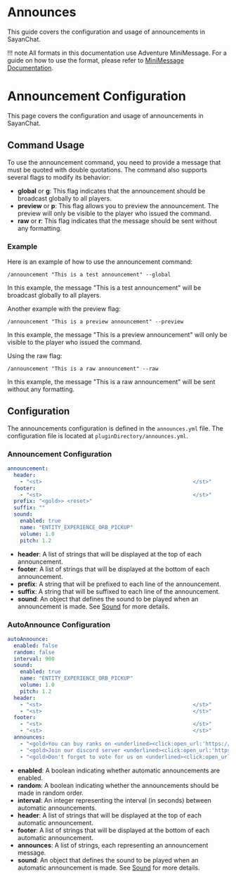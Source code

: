 # Announces

This guide covers the configuration and usage of announcements in SayanChat.

!!! note
    All formats in this documentation use Adventure MiniMessage. For a guide on how to use the format, please refer to [MiniMessage Documentation](https://docs.advntr.dev/minimessage/index.html).

# Announcement Configuration

This page covers the configuration and usage of announcements in SayanChat.

## Command Usage

To use the announcement command, you need to provide a message that must be quoted with double quotations. The command also supports several flags to modify its behavior:

- **global** or **g**: This flag indicates that the announcement should be broadcast globally to all players.
- **preview** or **p**: This flag allows you to preview the announcement. The preview will only be visible to the player who issued the command.
- **raw** or **r**: This flag indicates that the message should be sent without any formatting.

### Example

Here is an example of how to use the announcement command:

```plaintext
/announcement "This is a test announcement" --global
```

In this example, the message "This is a test announcement" will be broadcast globally to all players.

Another example with the preview flag:

```plaintext
/announcement "This is a preview announcement" --preview
```

In this example, the message "This is a preview announcement" will only be visible to the player who issued the command.

Using the raw flag:

```plaintext
/announcement "This is a raw announcement" --raw
```

In this example, the message "This is a raw announcement" will be sent without any formatting.

## Configuration

The announcements configuration is defined in the `announces.yml` file. The configuration file is located at `pluginDirectory/announces.yml`.

### Announcement Configuration

```yaml
announcement:
  header:
    - "<st>                                                </st>"
  footer:
    - "<st>                                                </st>"
  prefix: "<gold>> <reset>"
  suffix: ""
  sound:
    enabled: true
    name: "ENTITY_EXPERIENCE_ORB_PICKUP"
    volume: 1.0
    pitch: 1.2
```

- **header**: A list of strings that will be displayed at the top of each announcement.
- **footer**: A list of strings that will be displayed at the bottom of each announcement.
- **prefix**: A string that will be prefixed to each line of the announcement.
- **suffix**: A string that will be suffixed to each line of the announcement.
- **sound**: An object that defines the sound to be played when an announcement is made. See [Sound](Objects/Sound.md) for more details.

### AutoAnnounce Configuration

```yaml
autoAnnounce:
  enabled: false
  random: false
  interval: 900
  sound:
    enabled: true
    name: "ENTITY_EXPERIENCE_ORB_PICKUP"
    volume: 1.0
    pitch: 1.2
  header:
    - "<st>                                                </st>"
    - "<st>                                                </st>"
  footer:
    - "<st>                                                </st>"
    - "<st>                                                </st>"
  announces:
    - "<gold>You can buy ranks on <underlined><click:open_url:'https://www.examplemc.net'>our website"
    - "<gold>Join our discord server <underlined><click:open_url:'https://discord.gg/example'>here"
    - "<gold>Don't forget to vote for us on <underlined><click:open_url:'https://www.examplemc.net/vote'>our website"
```

- **enabled**: A boolean indicating whether automatic announcements are enabled.
- **random**: A boolean indicating whether the announcements should be made in random order.
- **interval**: An integer representing the interval (in seconds) between automatic announcements.
- **header**: A list of strings that will be displayed at the top of each automatic announcement.
- **footer**: A list of strings that will be displayed at the bottom of each automatic announcement.
- **announces**: A list of strings, each representing an announcement message.
- **sound**: An object that defines the sound to be played when an automatic announcement is made. See [Sound](Objects/Sound.md) for more details.